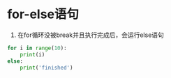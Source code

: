 # for-else语句

1. 在for循环没被break并且执行完成后，会运行else语句

```python
for i in range(10):
    print(i)
else:
    print('finished')
```